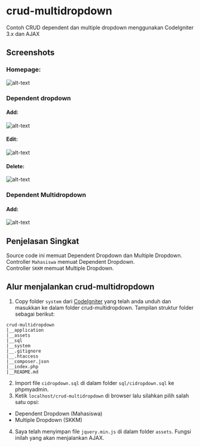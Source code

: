 # crud-multidropdown
Contoh CRUD dependent dan multiple dropdown menggunakan CodeIgniter 3.x dan AJAX

## Screenshots
### Homepage: <br>
![alt-text](https://github.com/satyakresna/codeigniter-example/blob/master/crud-multidropdown/screenshots/homepage.png "Homepage") <br>
### Dependent dropdown <br>
#### Add: <br>
![alt-text](https://github.com/satyakresna/codeigniter-example/blob/master/crud-multidropdown/screenshots/dependent%20dropdown%20add.png "Dependent Dropdown Add")<br>
#### Edit: <br>
![alt-text](https://github.com/satyakresna/codeigniter-example/blob/master/crud-multidropdown/screenshots/dependent%20dropdown%20edit.png "Dependent Dropdown Edit")<br>
#### Delete: <br>
![alt-text](https://github.com/satyakresna/codeigniter-example/blob/master/crud-multidropdown/screenshots/dependent%20dropdown%20delete.png "Dependent Dropdown Delete")<br>
### Dependent Multidropdown <br>
#### Add: <br>
![alt-text]()
## Penjelasan Singkat
Source code ini memuat Dependent Dropdown dan Multiple Dropdown. <br>
Controller `Mahasiswa` memuat Dependent Dropdown. <br>
Controller `SKKM` memuat Multiple Dropdown. <br>

## Alur menjalankan crud-multidropdown
1. Copy folder `system` dari [CodeIgniter](https://codeigniter.com/download) yang telah anda unduh dan masukkan ke dalam folder crud-multidropdown.
Tampilan struktur folder sebagai berikut:
```
crud-multidropdown
|__application
|__assets
|__sql
|__system
|__.gitignore
|__.htaccess
|__composer.json
|__index.php
|__README.md
```
2. Import file `cidropdown.sql` di dalam folder `sql/cidropdown.sql` ke phpmyadmin.
3. Ketik `localhost/crud-multidropdown` di browser lalu silahkan pilih salah satu opsi:

  * Dependent Dropdown (Mahasiswa)
  * Multiple Dropdown (SKKM)

4. Saya telah menyimpan file `jquery.min.js` di dalam folder `assets`. Fungsi inilah yang akan menjalankan AJAX.
